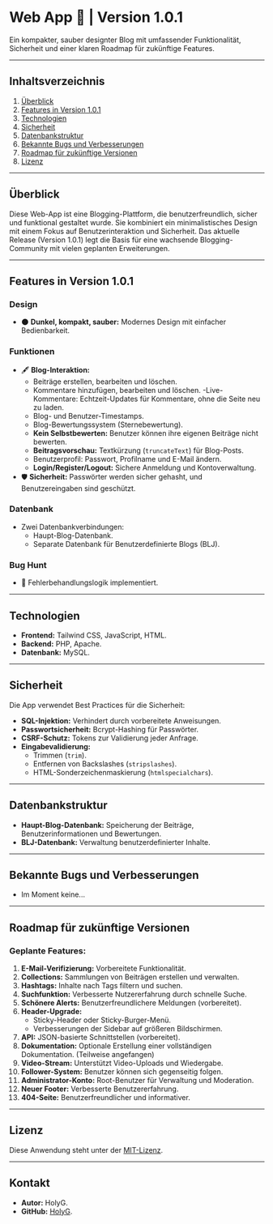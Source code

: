 # **Web App** 📝 | Version 1.0.1

Ein kompakter, sauber designter Blog mit umfassender Funktionalität, Sicherheit und einer klaren Roadmap für zukünftige Features.

---

## **Inhaltsverzeichnis**
1. [Überblick](#überblick)
2. [Features in Version 1.0.1](#features-in-version-10)
3. [Technologien](#technologien)
4. [Sicherheit](#sicherheit)
5. [Datenbankstruktur](#datenbankstruktur)
6. [Bekannte Bugs und Verbesserungen](#bekannte-bugs-und-verbesserungen)
7. [Roadmap für zukünftige Versionen](#roadmap-für-zukünftige-versionen)
8. [Lizenz](#lizenz)

---

## **Überblick**
Diese Web-App ist eine Blogging-Plattform, die benutzerfreundlich, sicher und funktional gestaltet wurde. Sie kombiniert ein minimalistisches Design mit einem Fokus auf Benutzerinteraktion und Sicherheit. Das aktuelle Release (Version 1.0.1) legt die Basis für eine wachsende Blogging-Community mit vielen geplanten Erweiterungen.

---

## **Features in Version 1.0.1**

### **Design**
- 🌑 **Dunkel, kompakt, sauber:** Modernes Design mit einfacher Bedienbarkeit.

### **Funktionen**
- 🖋️ **Blog-Interaktion:**
  - Beiträge erstellen, bearbeiten und löschen.
  - Kommentare hinzufügen, bearbeiten und löschen.
    -Live-Kommentare: Echtzeit-Updates für Kommentare, ohne die Seite neu zu laden.
  - Blog- und Benutzer-Timestamps.
  - Blog-Bewertungssystem (Sternebewertung).
  - **Kein Selbstbewerten:** Benutzer können ihre eigenen Beiträge nicht bewerten.
  - **Beitragsvorschau:** Textkürzung (`truncateText`) für Blog-Posts.
  - Benutzerprofil: Passwort, Profilname und E-Mail ändern.
  - **Login/Register/Logout:** Sichere Anmeldung und Kontoverwaltung.
- 🛡️ **Sicherheit:** Passwörter werden sicher gehasht, und Benutzereingaben sind geschützt.

### **Datenbank**
- Zwei Datenbankverbindungen:
  - Haupt-Blog-Datenbank.
  - Separate Datenbank für Benutzerdefinierte Blogs (BLJ).

### **Bug Hunt**
- 🚨 Fehlerbehandlungslogik implementiert.

---

## **Technologien**
- **Frontend:** Tailwind CSS, JavaScript, HTML.  
- **Backend:** PHP, Apache.  
- **Datenbank:** MySQL.

---

## **Sicherheit**
Die App verwendet Best Practices für die Sicherheit:
- **SQL-Injektion:** Verhindert durch vorbereitete Anweisungen.  
- **Passwortsicherheit:** Bcrypt-Hashing für Passwörter.  
- **CSRF-Schutz:** Tokens zur Validierung jeder Anfrage.  
- **Eingabevalidierung:**  
  - Trimmen (`trim`).
  - Entfernen von Backslashes (`stripslashes`).
  - HTML-Sonderzeichenmaskierung (`htmlspecialchars`).

---

## **Datenbankstruktur**
- **Haupt-Blog-Datenbank:** Speicherung der Beiträge, Benutzerinformationen und Bewertungen.
- **BLJ-Datenbank:** Verwaltung benutzerdefinierter Inhalte.

---

## **Bekannte Bugs und Verbesserungen**
- Im Moment keine...
---

## **Roadmap für zukünftige Versionen**
### Geplante Features:
1. **E-Mail-Verifizierung:** Vorbereitete Funktionalität.  
2. **Collections:** Sammlungen von Beiträgen erstellen und verwalten.  
3. **Hashtags:** Inhalte nach Tags filtern und suchen.  
4. **Suchfunktion:** Verbesserte Nutzererfahrung durch schnelle Suche.  
5. **Schönere Alerts:** Benutzerfreundlichere Meldungen (vorbereitet).  
6. **Header-Upgrade:**  
   - Sticky-Header oder Sticky-Burger-Menü.  
   - Verbesserungen der Sidebar auf größeren Bildschirmen.  
7. **API:** JSON-basierte Schnittstellen (vorbereitet).  
8. **Dokumentation:** Optionale Erstellung einer vollständigen Dokumentation. (Teilweise angefangen)
9. **Video-Stream:** Unterstützt Video-Uploads und Wiedergabe.  
10. **Follower-System:** Benutzer können sich gegenseitig folgen.  
11. **Administrator-Konto:** Root-Benutzer für Verwaltung und Moderation.  
12. **Neuer Footer:** Verbesserte Benutzererfahrung.  
13. **404-Seite:** Benutzerfreundlicher und informativer.

---

## **Lizenz**
Diese Anwendung steht unter der [MIT-Lizenz](LICENSE).

---

## **Kontakt**
- **Autor:** HolyG.  
- **GitHub:** [HolyG](https://github.com/heiligerg).
